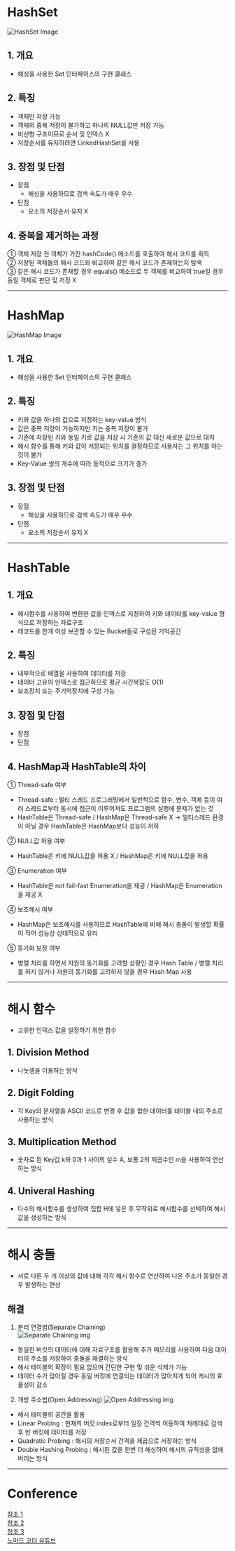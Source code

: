 # HashSet
![HashSet Image](https://img1.daumcdn.net/thumb/R1280x0/?scode=mtistory2&fname=https%3A%2F%2Fblog.kakaocdn.net%2Fdn%2Fp0lsV%2FbtqEoTQmrxr%2FGJTITDi91geD1uN9EhbXl0%2Fimg.png)
## 1. 개요
- 해싱을 사용한 Set 인터페이스의 구현 클래스
## 2. 특징
- 객체만 저장 가능
- 객체의 중복 저장이 불가하고 하나의 NULL값만 저장 가능
- 비선형 구조이므로 순서 및 인덱스 X
- 저장순서를 유지하려면 LinkedHashSet을 사용
## 3. 장점 및 단점
- 장점
  - 해싱을 사용하므로 검색 속도가 매우 우수
- 단점
  - 요소의 저장순서 유지 X
## 4. 중복을 제거하는 과정
① 객체 저장 전 객체가 가진 hashCode() 메소드를 호출하여 해시 코드를 획득  
② 저장된 객체들의 해시 코드와 비교하여 같은 해시 코드가 존재하는지 탐색  
③ 같은 해시 코드가 존재할 경우 equals() 메소드로 두 객체를 비교하여 true일 경우 동일 객체로 판단 및 저장 X  
____
#

# HashMap
![HashMap Image](https://img1.daumcdn.net/thumb/R1280x0/?scode=mtistory2&fname=https%3A%2F%2Fblog.kakaocdn.net%2Fdn%2FcfpMTT%2FbtqEvxLt6qb%2FMXYNWUvXCKfRvNWjDMZoq0%2Fimg.png)
## 1. 개요
- 해싱을 사용한 Set 인터페이스의 구현 클래스
## 2. 특징
- 키와 값을 하나의 값으로 저장하는 key-value 방식
- 값은 중복 저장이 가능하지만 키는 중복 저장이 불가
- 기존에 저장된 키와 동일 키로 값을 저장 시 기존의 값 대신 새로운 값으로 대치
- 해시 함수를 통해 키와 값이 저장되는 위치를 결정하므로 사용자는 그 위치를 아는 것이 불가
- Key-Value 쌍의 개수에 따라 동적으로 크기가 증가
## 3. 장점 및 단점
- 장점
  - 해싱을 사용하므로 검색 속도가 매우 우수
- 단점
  - 요소의 저장순서 유지 X
____
#

# HashTable
## 1. 개요
- 해시함수를 사용하여 변환한 값을 인덱스로 지정하여 키와 데이터를 key-value 형식으로 저장하는 자료구조
- 레코드를 한개 이상 보관할 수 있는 Bucket들로 구성된 기억공간
## 2. 특징
- 내부적으로 배열을 사용하여 데이터를 저장
- 데이터 고유의 인덱스로 접근하므로 평균 시간복잡도 O(1)
- 보조장치 또는 주기억장치에 구성 가능
## 3. 장점 및 단점
- 장점
- 단점
## 4. HashMap과 HashTable의 차이
① Thread-safe 여부  
- Thread-safe : 멀티 스레드 프로그래밍에서 일반적으로 함수, 변수, 객체 등이 여러 스레드로부터 동시에 접근이 이루어져도 프로그램의 실행에 문제가 없는 것
- HashTable은 Thread-safe / HashMap은 Thread-safe X → 멀티스레드 환경이 아닐 경우 HashTable은 HashMap보다 성능이 저하

② NULL값 허용 여부  
- HashTable은 키에 NULL값을 허용 X / HashMap은 키에 NULL값을 허용

③ Enumeration 여부  
- HashTable은 not fail-fast Enumeration을 제공 / HashMap은 Enumeration을 제공 X

④ 보조해시 여부  
- HashMap은 보조해시를 사용하므로 HashTable에 비해 해시 충돌이 발생할 확률이 적어 성능상 상대적으로 유리

⑤ 동기화 보장 여부  
- 병렬 처리를 하면서 자원의 동기화를 고려할 상황인 경우 Hash Table / 병렬 처리를 하지 않거나 자원의 동기화를 고려하지 않을 경우 Hash Map 사용
____
#

# 해시 함수
- 고유한 인덱스 값을 설정하기 위한 함수
## 1. Division Method
- 나눗셈을 이용하는 방식
## 2. Digit Folding
- 각 Key의 문자열을 ASCII 코드로 변경 후 값을 합한 데이터를 테이블 내의 주소로 사용하는 방식
## 3. Multiplication Method
- 숫자로 된 Key값 k와 0과 1 사이의 실수 A, 보통 2의 제곱수인 m을 사용하여 연산하는 방식
## 4. Univeral Hashing
- 다수의 해시함수를 생성하여 집합 H에 넣은 후 무작위로 해시함수를 선택하여 해시값을 생성하는 방식
____
#

# 해시 충돌
- 서로 다른 두 개 이상의 값에 대해 각각 해시 함수로 연산하여 나온 주소가 동일한 경우 발생하는 현상
## 해결
1. 분리 연결법(Separate Chaining)  
![Separate Chaining img](https://img1.daumcdn.net/thumb/R1280x0/?scode=mtistory2&fname=https%3A%2F%2Fblog.kakaocdn.net%2Fdn%2FbTF67c%2FbtqL7xx3OGw%2FDM8KEKU5x7dx6Nks4JR7K1%2Fimg.png)  
- 동일한 버킷의 데이터에 대해 자료구조를 활용해 추가 메모리를 사용하여 다음 데이터의 주소를 저장하여 충돌을 해결하는 방식
- 해시 테이블의 확장이 필요 없으며 간단한 구현 및 쉬운 삭제가 가능
- 데이터 수가 많아질 경우 동일 버킷에 연결되는 데이터가 많아지게 되어 캐시의 효율성이 감소

2. 개방 주소법(Open Addressing)
![Open Addressing img](https://img1.daumcdn.net/thumb/R1280x0/?scode=mtistory2&fname=https%3A%2F%2Fblog.kakaocdn.net%2Fdn%2FWR1fv%2FbtqL5APCcSa%2FBZN6wvxUXzJBEiOfOMLfR0%2Fimg.png)  
- 해시 테이블의 공간을 활용
- Linear Probing : 현재의 버킷 index로부터 일정 간격씩 이동하여 차례대로 검색 후 빈 버킷에 데이터를 저장
- Quadratic Probing : 해시의 저장순서 간격을 제곱으로 저장하는 방식
- Double Hashing Probing : 해시된 값을 한번 더 해싱하여 해시의 규칙성을 없애버리는 방식
____
#

# Conference
[참조 1](https://coding-factory.tistory.com/556)  
[참조 2](https://devlog-wjdrbs96.tistory.com/253)  
[참조 3](https://mangkyu.tistory.com/102)  
[노마드 코더 유튜브](https://www.youtube.com/watch?v=HraOg7W3VAM)  
